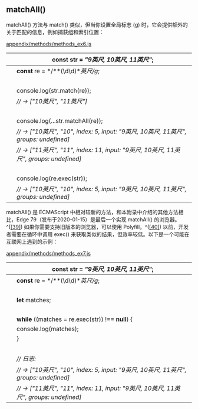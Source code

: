 ## matchAll()

matchAll() 方法与 match() 类似，但当你设置全局标志 (g) 时，它会提供额外的关于匹配的信息，例如捕获组和索引位置：

[appendix/methods/methods_ex6.js](http://media.pragprog.com/titles/fkjavascript/code/appendix/methods/methods_ex6.js)

|   | **const** str = *"9英尺, 10英尺, 11英尺"*; |
| --- | --- |
|   | **const** re = */**(\d\d)**英尺/g*; |
|   |  |
|   | console.log(str.match(re)); |
|   | *// → ["10英尺", "11英尺"]* |
|   |  |
|   | console.log(...str.matchAll(re)); |
|   | *// → ["10英尺", "10", index: 5, input: "9英尺, 10英尺, 11英尺", groups: undefined]* |
|   | *// → ["11英尺", "11", index: 11, input: "9英尺, 10英尺, 11英尺", groups: undefined]* |
|   |  |
|   | console.log(re.exec(str)); |
|   | *// → ["10英尺", "10", index: 5, input: "9英尺, 10英尺, 11英尺", groups: undefined]* |

matchAll() 是 ECMAScript 中相对较新的方法，和本附录中介绍的其他方法相比，Edge 79（发布于2020-01-15）是最后一个实现 matchAll() 的浏览器。^([[39]](f_0098.xhtml#FOOTNOTE-39)) 如果你需要支持旧版本的浏览器，可以使用 Polyfill。^([[40]](f_0098.xhtml#FOOTNOTE-40)) 以前，开发者需要在循环中调用 exec() 来获取类似的结果，但效率较低。以下是一个可能在互联网上遇到的示例： 

[appendix/methods/methods_ex7.js](http://media.pragprog.com/titles/fkjavascript/code/appendix/methods/methods_ex7.js)

|   | **const** str = *"9英尺, 10英尺, 11英尺"*; |
| --- | --- |
|   | **const** re = */**(\d\d)**英尺/g*; |
|   |  |
|   | **let** matches; |
|   |  |
|   | **while** ((matches = re.exec(str)) !== **null**) { |
|   | console.log(matches); |
|   | } |
|   |  |
|   | *// 日志:* |
|   | *// → ["10英尺", "10", index: 5, input: "9英尺, 10英尺, 11英尺", groups: undefined]* |
|   | *// → ["11英尺", "11", index: 11, input: "9英尺, 10英尺, 11英尺", groups: undefined]* |
